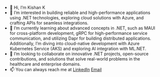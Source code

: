 - 👋 Hi, I’m Kishan K
- 👀 I’m interested in building reliable and high-performance applications using .NET technologies, exploring cloud solutions with Azure, and crafting APIs for seamless integrations.
- 🌱 I’m currently learning about advanced concepts in .NET, such as MAUI for cross-platform development, gRPC for high-performance service communication, and utilizing Dapr for building distributed applications. Additionally, I’m diving into cloud-native development with Azure Kubernetes Service (AKS) and exploring AI integration with ML.NET.
- 💞️ I’m looking to collaborate on innovative .NET projects, open-source contributions, and solutions that solve real-world problems in the healthcare and enterprise domains.
- 📫 You can always reach me at [LinkedIn](https://www.linkedin.com/in/ram-kishan-k-840569294/) [Email](mailto:kkishan0911gmail.com)

<!---
KKishan0911/KKishan0911 is a ✨ special ✨ repository because its `README.md` (this file) appears on your GitHub profile.
You can click the Preview link to take a look at your changes.
--->
